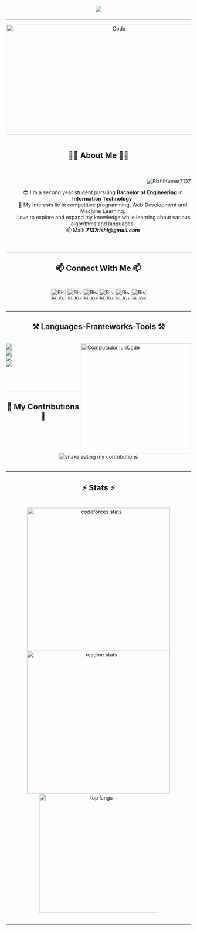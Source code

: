 <h1 align="center">
    <img src="https://readme-typing-svg.herokuapp.com?font=Fira+Code&pause=1000&center=true&vCenter=true&random=false&width=435&lines=Hi+There!+%F0%9F%91%8B;I'm+Rishi+Kumar+Singh;I am a Competitive Programmer; Web Developer and ML Enthusiast" />
</h1>

<hr>
    <div align = "center">
        <img src = "" width = "600px" height = "300px" alt="Code">
    </div>
<hr>

<h2 align = "center">🧑‍🦰 About Me 🧑‍🦰</h2>
<br>
<div align = "center">
    <p align="right"> <img src="https://komarev.com/ghpvc/?username=RishiKumar7137&label=Profile%20views&color=0e75b6&style=flat" alt="RishiKumar7137" /> </p>
    <ul type = "none">
        <li>😎 I'm a second year student pursuing <b>Bachelor of Engineering</b> in <b>Information Technology</b>.</li>
        <li>🌱 My interests lie in competitive programming, Web Development and Machine Learning.</li>
        <li>I love to explore and expand my knowledge while learning about various algorithms and languages.</li>
        <li>📫 Mail: <i><b>7137rishi@gmail.com</b></i></li>
    </ul>
</div>
<br>

<hr>

<h2 align="center">📫 Connect With Me 📫</h2>
<br>
<div align="center">
    <a href="https://www.hackerrank.com/RishiKumarSingh" target="blank"><img align="center" src="https://raw.githubusercontent.com/rahuldkjain/github-profile-readme-generator/master/src/images/icons/Social/hackerrank.svg" alt="Rishi_Kumar_Singh" height="30" width="40" /></a>
    <a href="https://codeforces.com/profile/Rishi_Kumar_Singh" target="blank"><img align="center" src="https://raw.githubusercontent.com/rahuldkjain/github-profile-readme-generator/master/src/images/icons/Social/codeforces.svg" alt="Rishi_Kumar_Singh" height="30" width="40" /></a>
    <a href="https://www.codechef.com/users/infinity_37" target="blank"><img align="center" src="https://cdn.codechef.com/images/cc-logo-mobile-1.svg" alt="Rishi_Kumar_Singh" height="30" width="40" /></a>
    <a href="https://leetcode.com/7137rishi/" target="blank"><img align="center" src="https://raw.githubusercontent.com/rahuldkjain/github-profile-readme-generator/master/src/images/icons/Social/leet-code.svg" alt="Rishi_Kumar_Singh" height="30" width="40" /></a>
    <a href="https://auth.geeksforgeeks.org/user/rishi" target="blank"><img align="center" src="https://raw.githubusercontent.com/rahuldkjain/github-profile-readme-generator/master/src/images/icons/Social/geeks-for-geeks.svg" alt="Rishi_Kumar_Singh" height="30" width="40" /></a>
    <a href="https://linkedin.com/in/infinity37" target="blank"><img align="center" src="https://raw.githubusercontent.com/rahuldkjain/github-profile-readme-generator/master/src/images/icons/Social/linked-in-alt.svg" alt="Rishi_Kumar_Singh" height="30" width="40" /></a>
    

</div>
<br>

<hr>
 
<h2 align="center">⚒️ Languages-Frameworks-Tools ⚒️</h2>
<br>
<img src="https://raw.githubusercontent.com/MicaelliMedeiros/micaellimedeiros/master/image/computer-illustration.png" min-width="300px" max-width="300px" width="300px" align="right" alt="Computador iuriCode">
<div align="left">
    <img src="https://skillicons.dev/icons?i=cpp,c,java,python,javascript,mysql" />
    <br>
    <img src="https://skillicons.dev/icons?i=html,css,mongodb,express,react,nodejs" />
    <br>
    <img src="https://skillicons.dev/icons?i=tailwind,npm,tensorflow,git,github,firebase" />
    <br>
    <img src="https://skillicons.dev/icons?i=linux,windows,vscode,eclipse,figma,notion" />
    <br>
</div>
<br>
<br>
<br>

<hr>

<h2 align="center">🐍 My Contributions 🐍</h2>

<br>
<div align="center">
  <img alt="snake eating my contributions" src="https://raw.githubusercontent.com/RishiKumar7137/RishiKumar7137/output/github-contribution-grid-snake.svg" />
</div>
<br>

<hr>

<h2 align="center">⚡ Stats ⚡</h2>

<br>
<div align=center>
    <img width=390 src="https://codeforces-readme-stats.vercel.app/api/card?username=Rishi_Kumar_Singh&theme=dark&disable_animations=false&show_icons=true&force_username=true" alt="codeforces stats" />
<!--   <img width=390 src="https://streak-stats.demolab.com?user=RishiKumar7137&theme=react&border_radius=10" alt="streak stats"/> -->
  <img width=390 src="https://github-readme-stats.vercel.app/api?username=RishiKumar7137&count_private=true&show_icons=true&theme=react&rank_icon=github&border_radius=10" alt="readme stats" />
<!--   <br/> -->
  <img width=325 align="center" src="https://github-readme-stats.vercel.app/api/top-langs/?username=RishiKumar7137&hide=HTML&langs_count=8&layout=compact&theme=react&border_radius=10&size_weight=0.5&count_weight=0.5&exclude_repo=github-readme-stats" alt="top langs" />
</div>
<br>

<hr>
